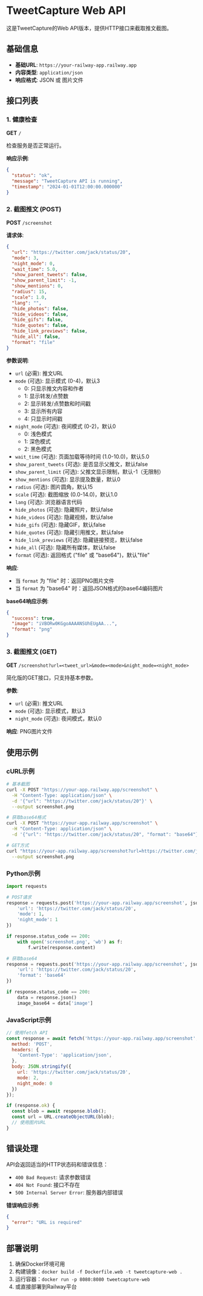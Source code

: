 # TweetCapture Web API

这是TweetCapture的Web API版本，提供HTTP接口来截取推文截图。

## 基础信息

- **基础URL**: `https://your-railway-app.railway.app`
- **内容类型**: `application/json`
- **响应格式**: JSON 或 图片文件

## 接口列表

### 1. 健康检查

**GET** `/`

检查服务是否正常运行。

**响应示例**:
```json
{
  "status": "ok",
  "message": "TweetCapture API is running",
  "timestamp": "2024-01-01T12:00:00.000000"
}
```

### 2. 截图推文 (POST)

**POST** `/screenshot`

**请求体**:
```json
{
  "url": "https://twitter.com/jack/status/20",
  "mode": 3,
  "night_mode": 0,
  "wait_time": 5.0,
  "show_parent_tweets": false,
  "show_parent_limit": -1,
  "show_mentions": 0,
  "radius": 15,
  "scale": 1.0,
  "lang": "",
  "hide_photos": false,
  "hide_videos": false,
  "hide_gifs": false,
  "hide_quotes": false,
  "hide_link_previews": false,
  "hide_all": false,
  "format": "file"
}
```

**参数说明**:
- `url` (必需): 推文URL
- `mode` (可选): 显示模式 (0-4)，默认3
  - 0: 只显示推文内容和作者
  - 1: 显示转发/点赞数
  - 2: 显示转发/点赞数和时间戳
  - 3: 显示所有内容
  - 4: 只显示时间戳
- `night_mode` (可选): 夜间模式 (0-2)，默认0
  - 0: 浅色模式
  - 1: 深色模式
  - 2: 黑色模式
- `wait_time` (可选): 页面加载等待时间 (1.0-10.0)，默认5.0
- `show_parent_tweets` (可选): 是否显示父推文，默认false
- `show_parent_limit` (可选): 父推文显示限制，默认-1（无限制）
- `show_mentions` (可选): 显示提及数量，默认0
- `radius` (可选): 图片圆角，默认15
- `scale` (可选): 截图缩放 (0.0-14.0)，默认1.0
- `lang` (可选): 浏览器语言代码
- `hide_photos` (可选): 隐藏照片，默认false
- `hide_videos` (可选): 隐藏视频，默认false
- `hide_gifs` (可选): 隐藏GIF，默认false
- `hide_quotes` (可选): 隐藏引用推文，默认false
- `hide_link_previews` (可选): 隐藏链接预览，默认false
- `hide_all` (可选): 隐藏所有媒体，默认false
- `format` (可选): 返回格式 ("file" 或 "base64")，默认"file"

**响应**:
- 当 `format` 为 "file" 时：返回PNG图片文件
- 当 `format` 为 "base64" 时：返回JSON格式的base64编码图片

**base64响应示例**:
```json
{
  "success": true,
  "image": "iVBORw0KGgoAAAANSUhEUgAA...",
  "format": "png"
}
```

### 3. 截图推文 (GET)

**GET** `/screenshot?url=<tweet_url>&mode=<mode>&night_mode=<night_mode>`

简化版的GET接口，只支持基本参数。

**参数**:
- `url` (必需): 推文URL
- `mode` (可选): 显示模式，默认3
- `night_mode` (可选): 夜间模式，默认0

**响应**: PNG图片文件

## 使用示例

### cURL示例

```bash
# 基本截图
curl -X POST "https://your-app.railway.app/screenshot" \
  -H "Content-Type: application/json" \
  -d '{"url": "https://twitter.com/jack/status/20"}' \
  --output screenshot.png

# 获取base64格式
curl -X POST "https://your-app.railway.app/screenshot" \
  -H "Content-Type: application/json" \
  -d '{"url": "https://twitter.com/jack/status/20", "format": "base64"}'

# GET方式
curl "https://your-app.railway.app/screenshot?url=https://twitter.com/jack/status/20&mode=1" \
  --output screenshot.png
```

### Python示例

```python
import requests

# POST请求
response = requests.post('https://your-app.railway.app/screenshot', json={
    'url': 'https://twitter.com/jack/status/20',
    'mode': 1,
    'night_mode': 1
})

if response.status_code == 200:
    with open('screenshot.png', 'wb') as f:
        f.write(response.content)

# 获取base64
response = requests.post('https://your-app.railway.app/screenshot', json={
    'url': 'https://twitter.com/jack/status/20',
    'format': 'base64'
})

if response.status_code == 200:
    data = response.json()
    image_base64 = data['image']
```

### JavaScript示例

```javascript
// 使用fetch API
const response = await fetch('https://your-app.railway.app/screenshot', {
  method: 'POST',
  headers: {
    'Content-Type': 'application/json',
  },
  body: JSON.stringify({
    url: 'https://twitter.com/jack/status/20',
    mode: 2,
    night_mode: 0
  })
});

if (response.ok) {
  const blob = await response.blob();
  const url = URL.createObjectURL(blob);
  // 使用图片URL
}
```

## 错误处理

API会返回适当的HTTP状态码和错误信息：

- `400 Bad Request`: 请求参数错误
- `404 Not Found`: 接口不存在
- `500 Internal Server Error`: 服务器内部错误

**错误响应示例**:
```json
{
  "error": "URL is required"
}
```

## 部署说明

1. 确保Docker环境可用
2. 构建镜像：`docker build -f Dockerfile.web -t tweetcapture-web .`
3. 运行容器：`docker run -p 8080:8080 tweetcapture-web`
4. 或直接部署到Railway平台 